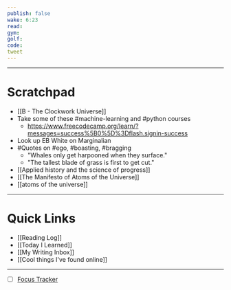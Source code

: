 ```yaml
---
publish: false
wake: 6:23
read:
gym:
golf:
code:
tweet
---
```

***
# Scratchpad
- [[B - The Clockwork Universe]]
- Take some of these #machine-learning and #python courses
	- https://www.freecodecamp.org/learn/?messages=success%5B0%5D%3Dflash.signin-success
- Look up EB White on Marginalian
- #Quotes on #ego, #boasting, #bragging
	- "Whales only get harpooned when they surface."
	- "The tallest blade of grass is first to get cut."
- [[Applied history and the science of progress]]
- [[The Manifesto of Atoms of the Universe]]
- [[atoms of the universe]]



---
# Quick Links
- [[Reading Log]]
- [[Today I Learned]]
- [[My Writing Inbox]]
- [[Cool things I've found online]]

***
- [ ] [Focus Tracker](https://docs.google.com/spreadsheets/d/18ZL9CSRxE2z7pTKcaPGe3749GMO9Ov2UjVsRMQqShBk/edit#gid=696776801)